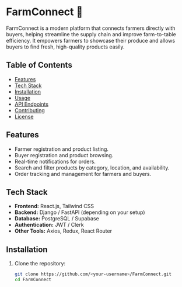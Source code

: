 # FarmConnect 🌱

FarmConnect is a modern platform that connects farmers directly with buyers, helping streamline the supply chain and improve farm-to-table efficiency. It empowers farmers to showcase their produce and allows buyers to find fresh, high-quality products easily.

## Table of Contents
- [Features](#features)
- [Tech Stack](#tech-stack)
- [Installation](#installation)
- [Usage](#usage)
- [API Endpoints](#api-endpoints)
- [Contributing](#contributing)
- [License](#license)

## Features
- Farmer registration and product listing.
- Buyer registration and product browsing.
- Real-time notifications for orders.
- Search and filter products by category, location, and availability.
- Order tracking and management for farmers and buyers.

## Tech Stack
- **Frontend:** React.js, Tailwind CSS
- **Backend:** Django / FastAPI (depending on your setup)
- **Database:** PostgreSQL / Supabase
- **Authentication:** JWT / Clerk
- **Other Tools:** Axios, Redux, React Router

## Installation
1. Clone the repository:
   ```bash
   git clone https://github.com/<your-username>/FarmConnect.git
   cd FarmConnect
